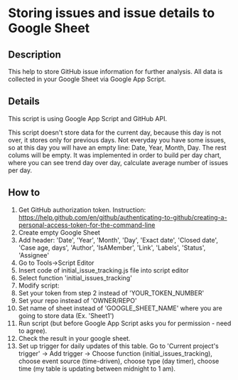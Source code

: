 # Storing issues and issue details to Google Sheet

## Description
This help to store GitHub issue information for further analysis. All data is collected in your Google Sheet via Google App Script.

## Details

This script is using Google App Script and GitHub API.

This script doesn't store data for the current day, because this day is not over, it stores only for previous days. 
Not everyday you have some issues, so at this day you will have an empty line: Date, Year, Month, Day. The rest colums will be empty. It was implemented in order to build per day chart, where you can see trend day over day, calculate average number of issues per day.


## How to
1. Get GitHub authorization token. Instruction: https://help.github.com/en/github/authenticating-to-github/creating-a-personal-access-token-for-the-command-line
1. Create empty Google Sheet
1. Add header: 'Date', 'Year', 'Month', 'Day', 'Exact date', 'Closed date', 'Case age, days', 'Author',	'IsAMember', 'Link', 'Labels', 'Status', 'Assignee'
1. Go to Tools->Script Editor
1. Insert code of initial_issue_tracking.js file into script editor 
1. Select function 'initial_issues_tracking'
1. Modify script:
 1. Set your token from step 2 instead of 'YOUR_TOKEN_NUMBER'
 1. Set your repo instead of 'OWNER/REPO'
 1. Set name of sheet instead of 'GOOGLE_SHEET_NAME' where you are going to store data (Ex. 'Sheet1')
1. Run script (but before Google App Script asks you for permission - need to agree). 
1. Check the result in your google sheet.
1. Set up trigger for daily updates of this table. Go to 'Current project's trigger' -> Add trigger -> Choose function (initial_issues_tracking), choose event source (time-driven), choose type (day timer), choose time (my table is updating between midnight to 1 am).